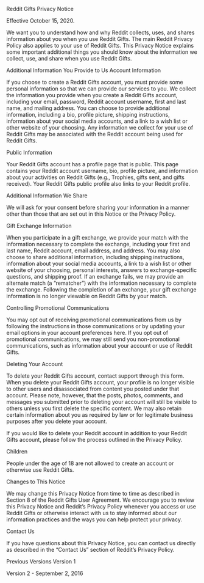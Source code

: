 Reddit Gifts Privacy Notice

Effective October 15, 2020.

We want you to understand how and why Reddit collects, uses, and shares information about you when you use Reddit Gifts. The main Reddit Privacy Policy also applies to your use of Reddit Gifts. This Privacy Notice explains some important additional things you should know about the information we collect, use, and share when you use Reddit Gifts.

Additional Information You Provide to Us
Account Information

If you choose to create a Reddit Gifts account, you must provide some personal information so that we can provide our services to you. We collect the information you provide when you create a Reddit Gifts account, including your email, password, Reddit account username, first and last name, and mailing address. You can choose to provide additional information, including a bio, profile picture, shipping instructions, information about your social media accounts, and a link to a wish list or other website of your choosing. Any information we collect for your use of Reddit Gifts may be associated with the Reddit account being used for Reddit Gifts.

Public Information

Your Reddit Gifts account has a profile page that is public. This page contains your Reddit account username, bio, profile picture, and information about your activities on Reddit Gifts (e.g., Trophies, gifts sent, and gifts received). Your Reddit Gifts public profile also links to your Reddit profile.

Additional Information We Share

We will ask for your consent before sharing your information in a manner other than those that are set out in this Notice or the Privacy Policy.

Gift Exchange Information

When you participate in a gift exchange, we provide your match with the information necessary to complete the exchange, including your first and last name, Reddit account, email address, and address. You may also choose to share additional information, including shipping instructions, information about your social media accounts, a link to a wish list or other website of your choosing, personal interests, answers to exchange-specific questions, and shipping proof. If an exchange fails, we may provide an alternate match (a “rematcher”) with the information necessary to complete the exchange. Following the completion of an exchange, your gift exchange information is no longer viewable on Reddit Gifts by your match.

Controlling Promotional Communications

You may opt out of receiving promotional communications from us by following the instructions in those communications or by updating your email options in your account preferences here. If you opt out of promotional communications, we may still send you non-promotional communications, such as information about your account or use of Reddit Gifts.

Deleting Your Account

To delete your Reddit Gifts account, contact support through this form. When you delete your Reddit Gifts account, your profile is no longer visible to other users and disassociated from content you posted under that account. Please note, however, that the posts, photos, comments, and messages you submitted prior to deleting your account will still be visible to others unless you first delete the specific content. We may also retain certain information about you as required by law or for legitimate business purposes after you delete your account.

If you would like to delete your Reddit account in addition to your Reddit Gifts account, please follow the process outlined in the Privacy Policy.

Children

People under the age of 18 are not allowed to create an account or otherwise use Reddit Gifts.

Changes to This Notice

We may change this Privacy Notice from time to time as described in Section 8 of the Reddit Gifts User Agreement. We encourage you to review this Privacy Notice and Reddit’s Privacy Policy whenever you access or use Reddit Gifts or otherwise interact with us to stay informed about our information practices and the ways you can help protect your privacy.

Contact Us

If you have questions about this Privacy Notice, you can contact us directly as described in the “Contact Us” section of Reddit’s Privacy Policy.

Previous Versions
Version 1

Version 2 - September 2, 2016